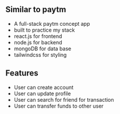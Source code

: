 ## Similar to paytm
- A full-stack paytm concept app
- built to practice my stack
- react.js for frontend 
- node.js for backend 
- mongoDB for data base
- tailwindcss for styling
## Features
- User can create account
- User can update profile
- User can search for friend for transaction
- User can transfer funds to other user
